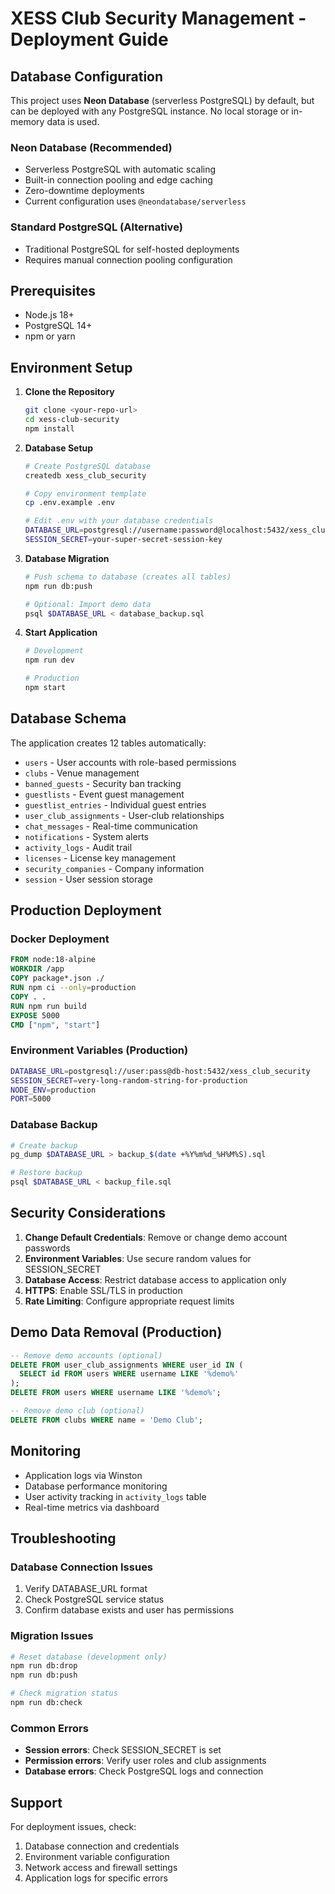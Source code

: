 # XESS Club Security Management - Deployment Guide

## Database Configuration

This project uses **Neon Database** (serverless PostgreSQL) by default, but can be deployed with any PostgreSQL instance. No local storage or in-memory data is used.

### Neon Database (Recommended)
- Serverless PostgreSQL with automatic scaling
- Built-in connection pooling and edge caching
- Zero-downtime deployments
- Current configuration uses `@neondatabase/serverless`

### Standard PostgreSQL (Alternative)
- Traditional PostgreSQL for self-hosted deployments
- Requires manual connection pooling configuration

## Prerequisites

- Node.js 18+ 
- PostgreSQL 14+
- npm or yarn

## Environment Setup

1. **Clone the Repository**
   ```bash
   git clone <your-repo-url>
   cd xess-club-security
   npm install
   ```

2. **Database Setup**
   ```bash
   # Create PostgreSQL database
   createdb xess_club_security
   
   # Copy environment template
   cp .env.example .env
   
   # Edit .env with your database credentials
   DATABASE_URL=postgresql://username:password@localhost:5432/xess_club_security
   SESSION_SECRET=your-super-secret-session-key
   ```

3. **Database Migration**
   ```bash
   # Push schema to database (creates all tables)
   npm run db:push
   
   # Optional: Import demo data
   psql $DATABASE_URL < database_backup.sql
   ```

4. **Start Application**
   ```bash
   # Development
   npm run dev
   
   # Production
   npm start
   ```

## Database Schema

The application creates 12 tables automatically:
- `users` - User accounts with role-based permissions
- `clubs` - Venue management
- `banned_guests` - Security ban tracking
- `guestlists` - Event guest management
- `guestlist_entries` - Individual guest entries
- `user_club_assignments` - User-club relationships
- `chat_messages` - Real-time communication
- `notifications` - System alerts
- `activity_logs` - Audit trail
- `licenses` - License key management
- `security_companies` - Company information
- `session` - User session storage

## Production Deployment

### Docker Deployment
```dockerfile
FROM node:18-alpine
WORKDIR /app
COPY package*.json ./
RUN npm ci --only=production
COPY . .
RUN npm run build
EXPOSE 5000
CMD ["npm", "start"]
```

### Environment Variables (Production)
```bash
DATABASE_URL=postgresql://user:pass@db-host:5432/xess_club_security
SESSION_SECRET=very-long-random-string-for-production
NODE_ENV=production
PORT=5000
```

### Database Backup
```bash
# Create backup
pg_dump $DATABASE_URL > backup_$(date +%Y%m%d_%H%M%S).sql

# Restore backup
psql $DATABASE_URL < backup_file.sql
```

## Security Considerations

1. **Change Default Credentials**: Remove or change demo account passwords
2. **Environment Variables**: Use secure random values for SESSION_SECRET
3. **Database Access**: Restrict database access to application only
4. **HTTPS**: Enable SSL/TLS in production
5. **Rate Limiting**: Configure appropriate request limits

## Demo Data Removal (Production)

```sql
-- Remove demo accounts (optional)
DELETE FROM user_club_assignments WHERE user_id IN (
  SELECT id FROM users WHERE username LIKE '%demo%'
);
DELETE FROM users WHERE username LIKE '%demo%';

-- Remove demo club (optional)
DELETE FROM clubs WHERE name = 'Demo Club';
```

## Monitoring

- Application logs via Winston
- Database performance monitoring
- User activity tracking in `activity_logs` table
- Real-time metrics via dashboard

## Troubleshooting

### Database Connection Issues
1. Verify DATABASE_URL format
2. Check PostgreSQL service status
3. Confirm database exists and user has permissions

### Migration Issues
```bash
# Reset database (development only)
npm run db:drop
npm run db:push

# Check migration status
npm run db:check
```

### Common Errors
- **Session errors**: Check SESSION_SECRET is set
- **Permission errors**: Verify user roles and club assignments
- **Database errors**: Check PostgreSQL logs and connection

## Support

For deployment issues, check:
1. Database connection and credentials
2. Environment variable configuration
3. Network access and firewall settings
4. Application logs for specific errors